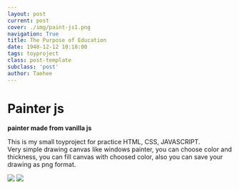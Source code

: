 ```yaml
---
layout: post
current: post
cover: ./img/paint-js1.png
navigation: True
title: The Purpose of Education
date: 1948-12-12 10:18:00
tags: toyproject
class: post-template
subclass: 'post'
author: Taehee
---
```






# Painter js
**painter made from vanilla js**

This is my small toyproject for practice HTML, CSS, JAVASCRIPT. 
<br>
Very simple drawing canvas like windows painter, you can choose color and thickness, you can fill canvas with choosed color, also you can save your drawing as png format.

<img src="./img/paint-js1.png">
<img src="./img/paint-js2.png">




